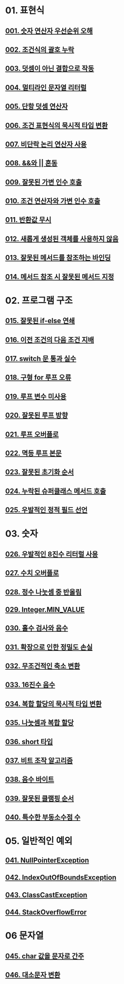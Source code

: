# 01. 표현식
## [001. 숫자 연산자 우선순위 오해](docs/01/001.md)
## [002. 조건식의 괄호 누락](docs/01/002.md)
## [003. 덧셈이 아닌 결합으로 작동](docs/01/003.md)
## [004. 멀티라인 문자열 리터럴](docs/01/004.md)
## [005. 단항 덧셈 연산자](docs/01/005.md)
## [006. 조건 표현식의 묵시적 타입 변환](docs/01/006.md)
## [007. 비단락 논리 연산자 사용](docs/01/007.md)
## [008. &&와 || 혼동](docs/01/008.md)
## [009. 잘못된 가변 인수 호출](docs/01/009.md)
## [010. 조건 연산자와 가변 인수 호출](docs/01/010.md)
## [011. 반환값 무시](docs/01/011.md)
## [012. 새롭게 생성된 객체를 사용하지 않음](docs/01/012.md)
## [013. 잘못된 메서드를 참조하는 바인딩](docs/01/013.md)
## [014. 메서드 참조 시 잘못된 메서드 지정](docs/01/014.md)

# 02. 프로그램 구조
## [015. 잘못된 if-else 연쇄](docs/02/015.md)
## [016. 이전 조건의 다음 조건 지배](docs/02/016.md)
## [017. switch 문 통과 실수](docs/02/017.md)
## [018. 구형 for 루프 오류](docs/02/018.md)
## [019. 루프 변수 미사용](docs/02/019.md)
## [020. 잘못된 루프 방향](docs/02/020.md)
## [021. 루프 오버플로](docs/02/021.md)
## [022. 멱등 루프 본문](docs/02/022.md)
## [023. 잘못된 초기화 순서](docs/02/023.md)
## [024. 누락된 슈퍼클래스 메서드 호출](docs/02/024.md)
## [025. 우발적인 정적 필드 선언](docs/02/025.md)

# 03. 숫자
## [026. 우발적인 8진수 리터럴 사용](docs/03/026.md)
## [027. 수치 오버플로](docs/03/027.md)
## [028. 정수 나눗셈 중 반올림](docs/03/028.md)
## [029. Integer.MIN_VALUE](docs/03/029.md)
## [030. 홀수 검사와 음수](docs/03/030.md)
## [031. 확장으로 인한 정밀도 손실](docs/03/031.md)
## [032. 무조건적인 축소 변환](docs/03/032.md)
## [033. 16진수 음수](docs/03/033.md)
## [034. 복합 할당의 묵시적 타입 변환](docs/03/034.md)
## [035. 나눗셈과 복합 할당](docs/03/035.md)
## [036. short 타입](docs/03/036.md)
## [037. 비트 조작 알고리즘](docs/03/037.md)
## [038. 음수 바이트](docs/03/038.md)
## [039. 잘못된 클램핑 순서](docs/03/039.md)
## [040. 특수한 부동소수점 수](docs/03/040.md)

# 05. 일반적인 예외
## [041. NullPointerException](docs/04/041.md)
## [042. IndexOutOfBoundsException](docs/04/042.md)
## [043. ClassCastException](docs/04/043.md)
## [044. StackOverflowError](docs/04/044.md)

# 06 문자열
## [045. char 값을 문자로 간주](docs/05/045.md)
## [046. 대소문자 변환](docs/05/046.md)